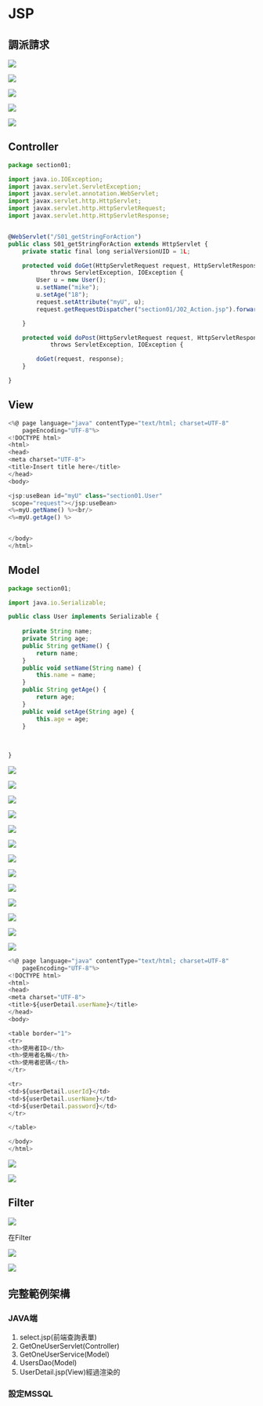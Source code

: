 # JSP

## 調派請求

![](.gitbook/assets/image%20%2897%29.png)

![](.gitbook/assets/image%20%2895%29.png)

![](.gitbook/assets/image%20%2888%29.png)

![](.gitbook/assets/image%20%2883%29.png)

![](.gitbook/assets/image%20%2884%29.png)

## Controller

```javascript
package section01;

import java.io.IOException;
import javax.servlet.ServletException;
import javax.servlet.annotation.WebServlet;
import javax.servlet.http.HttpServlet;
import javax.servlet.http.HttpServletRequest;
import javax.servlet.http.HttpServletResponse;


@WebServlet("/S01_getStringForAction")
public class S01_getStringForAction extends HttpServlet {
	private static final long serialVersionUID = 1L;

	protected void doGet(HttpServletRequest request, HttpServletResponse response)
			throws ServletException, IOException {
		User u = new User();
		u.setName("mike");
		u.setAge("18");
		request.setAttribute("myU", u);
		request.getRequestDispatcher("section01/J02_Action.jsp").forward(request, response);

	}

	protected void doPost(HttpServletRequest request, HttpServletResponse response)
			throws ServletException, IOException {

		doGet(request, response);
	}

}

```

## View

```javascript
<%@ page language="java" contentType="text/html; charset=UTF-8"
    pageEncoding="UTF-8"%>
<!DOCTYPE html>
<html>
<head>
<meta charset="UTF-8">
<title>Insert title here</title>
</head>
<body>

<jsp:useBean id="myU" class="section01.User"
 scope="request"></jsp:useBean>
<%=myU.getName() %><br/>
<%=myU.getAge() %>


</body>
</html>
```

## Model

```javascript
package section01;

import java.io.Serializable;

public class User implements Serializable {
	
	private String name;
	private String age;
	public String getName() {
		return name;
	}
	public void setName(String name) {
		this.name = name;
	}
	public String getAge() {
		return age;
	}
	public void setAge(String age) {
		this.age = age;
	}
	
	
	
}

```

![](.gitbook/assets/image%20%2894%29.png)

![](.gitbook/assets/image%20%2889%29.png)

![](.gitbook/assets/image%20%2887%29.png)

![](.gitbook/assets/image%20%2892%29.png)

![](.gitbook/assets/image%20%2885%29.png)

![](.gitbook/assets/image%20%2891%29.png)

![](.gitbook/assets/image%20%2886%29.png)

![](.gitbook/assets/image%20%2896%29.png)

![](.gitbook/assets/image%20%2893%29.png)

![](.gitbook/assets/image%20%2890%29.png)

![](.gitbook/assets/image%20%2898%29.png)

![](.gitbook/assets/image%20%28100%29.png)

![](.gitbook/assets/image%20%2899%29.png)

```javascript
<%@ page language="java" contentType="text/html; charset=UTF-8"
    pageEncoding="UTF-8"%>
<!DOCTYPE html>
<html>
<head>
<meta charset="UTF-8">
<title>${userDetail.userName}</title>
</head>
<body>

<table border="1">
<tr>
<th>使用者ID</th>
<th>使用者名稱</th>
<th>使用者密碼</th>
</tr>

<tr>
<td>${userDetail.userId}</td>
<td>${userDetail.userName}</td>
<td>${userDetail.password}</td>
</tr>

</table>

</body>
</html>
```



![](.gitbook/assets/image%20%28101%29.png)

![](.gitbook/assets/image%20%28104%29.png)

## Filter

![](.gitbook/assets/image%20%28103%29.png)

在Filter

![](.gitbook/assets/image%20%28102%29.png)

![](.gitbook/assets/image%20%28105%29.png)

## 完整範例架構

### JAVA端

1. select.jsp\(前端查詢表單\)
2. GetOneUserServlet\(Controller\)
3. GetOneUserService\(Model\)
4. UsersDao\(Model\)
5. UserDetail.jsp\(View\)經過渲染的

### 設定MSSQL



